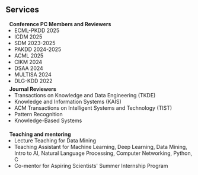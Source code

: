 ## Services

<h4 style="margin:0 10px 0;">Conference PC Members and Reviewers</h4>

<ul style="margin:0 0 5px;">
  <li>ECML-PKDD 2025</li>
  <li>ICDM 2025</li>
  <li>SDM 2023-2025</li>
  <li>PAKDD 2024-2025</li>
  <li>ACML 2025</li>
  <li>CIKM 2024</li>
  <li>DSAA 2024</li> 
  <li>MULTISA 2024</li>
  <li>DLG-KDD 2022</li>
</ul>

<h4 style="margin:0 10px 0;">Journal Reviewers</h4>

<ul style="margin:0 0 20px;">
  <li>Transactions on Knowledge and Data Engineering (TKDE)</li>
  <li>Knowledge and Information Systems (KAIS)</li>
  <li>ACM Transactions on Intelligent Systems and Technology (TIST)</li>
  <li>Pattern Recognition</li>
  <li>Knowledge-Based Systems</li>
</ul>

<h4 style="margin:0 10px 0;">Teaching and mentoring</h4>
<ul style="margin:0 0 20px;">
  <li>Lecture Teaching for Data Mining</li>
  <li>Teaching Assistant for Machine Learning, Deep Learning, Data Mining, Intro to AI, Natural Language Processing, Computer Networking, Python, C</li>
  <li>Co-mentor for Aspiring Scientists' Summer Internship Program</li>
</ul>



